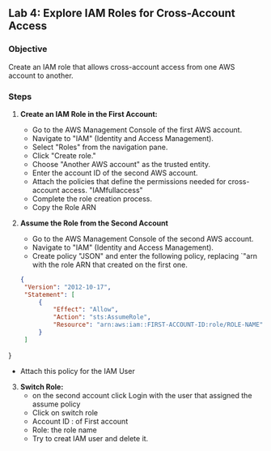 ## Lab 4: Explore IAM Roles for Cross-Account Access

### Objective
Create an IAM role that allows cross-account access from one AWS account to another.

### Steps

1. **Create an IAM Role in the First Account:**
   - Go to the AWS Management Console of the first AWS account.
   - Navigate to "IAM" (Identity and Access Management).
   - Select "Roles" from the navigation pane.
   - Click "Create role."
   - Choose "Another AWS account" as the trusted entity.
   - Enter the account ID of the second AWS account.
   - Attach the policies that define the permissions needed for cross-account access. "IAMfullaccess"
   - Complete the role creation process.
   - Copy the Role ARN


2. **Assume the Role from the Second Account**
   - Go to the AWS Management Console of the second AWS account.
   - Navigate to "IAM" (Identity and Access Management).
   - Create policy "JSON" and enter the following policy, replacing `"arn with the role ARN that created on the first one.
     
   ```json
   {
    "Version": "2012-10-17",
    "Statement": [
        {
            "Effect": "Allow",
            "Action": "sts:AssumeRole",
            "Resource": "arn:aws:iam::FIRST-ACCOUNT-ID:role/ROLE-NAME"
        }
    ]
}

- Attach this policy for the IAM User

3. **Switch Role:**
   - on the second account click Login with the user that assigned the assume policy
   - Click on switch role
   - Account ID : of First account
   - Role: the role name
   - Try to creat IAM user and delete it.
